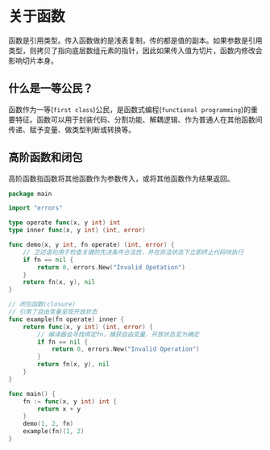 # 关于函数

函数是引用类型。传入函数做的是浅表复制，传的都是值的副本。如果参数是引用类型，则拷贝了指向底层数组元素的指针，因此如果传入值为切片，函数内修改会影响切片本身。

## 什么是一等公民？

函数作为一等(`first class`)公民，是函数式编程(`functional programming`)的重要特征。函数可以用于封装代码、分割功能、解耦逻辑、作为普通人在其他函数间传递、赋予变量、做类型判断或转换等。

## 高阶函数和闭包

高阶函数指函数将其他函数作为参数传入，或将其他函数作为结果返回。

```go
package main

import "errors"

type operate func(x, y int) int
type inner func(x, y int) (int, error)

func demo(x, y int, fn operate) (int, error) {
	// 卫述语句用于检查关键的先决条件合法性，并在非法状态下立即终止代码块执行
	if fn == nil {
		return 0, errors.New("Invalid Opetation")
	}
	return fn(x, y), nil
}

// 闭包函数(closure)
// 引用了自由变量呈现开放状态
func example(fn operate) inner {
	return func(x, y int) (int, error) {
		// 编译器会寻找绑定fn，捕获自由变量，开放状态变为确定
		if fn == nil {
			return 0, errors.New("Invalid Operation")
		}
		return fn(x, y), nil
	}
}

func main() {
	fn := func(x, y int) int {
		return x + y
	}
    demo(1, 2, fn)
    example(fn)(1, 2)
}
```
